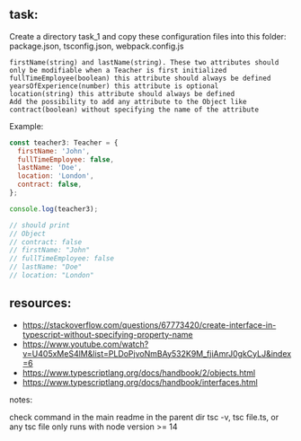 ## task:
Create a directory task_1 and copy these configuration files into this folder: package.json, tsconfig.json, webpack.config.js

    firstName(string) and lastName(string). These two attributes should only be modifiable when a Teacher is first initialized
    fullTimeEmployee(boolean) this attribute should always be defined
    yearsOfExperience(number) this attribute is optional
    location(string) this attribute should always be defined
    Add the possibility to add any attribute to the Object like contract(boolean) without specifying the name of the attribute

Example:

```js
const teacher3: Teacher = {
  firstName: 'John',
  fullTimeEmployee: false,
  lastName: 'Doe',
  location: 'London',
  contract: false,
};

console.log(teacher3);

// should print
// Object
// contract: false
// firstName: "John"
// fullTimeEmployee: false
// lastName: "Doe"
// location: "London"

```
## resources:

* https://stackoverflow.com/questions/67773420/create-interface-in-typescript-without-specifying-property-name
* https://www.youtube.com/watch?v=U405xMeS4lM&list=PLDoPjvoNmBAy532K9M_fjiAmrJ0gkCyLJ&index=6
* https://www.typescriptlang.org/docs/handbook/2/objects.html
* https://www.typescriptlang.org/docs/handbook/interfaces.html


notes:

check command in the main readme in the parent dir 
tsc -v, tsc file.ts, or any tsc file only runs with node version >= 14 
